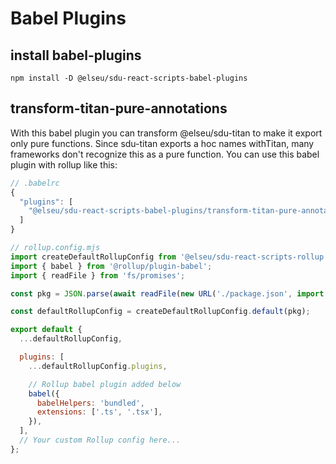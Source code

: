 # Babel Plugins

## install babel-plugins

`npm install -D @elseu/sdu-react-scripts-babel-plugins`

## transform-titan-pure-annotations

With this babel plugin you can transform @elseu/sdu-titan to make it export only pure functions.
Since sdu-titan exports a hoc names withTitan, many frameworks don't recognize this as a pure function.
You can use this babel plugin with rollup like this:

```js
// .babelrc
{
  "plugins": [
    "@elseu/sdu-react-scripts-babel-plugins/transform-titan-pure-annotations"
  ]
}
```

```js
// rollup.config.mjs
import createDefaultRollupConfig from '@elseu/sdu-react-scripts-rollup';
import { babel } from '@rollup/plugin-babel';
import { readFile } from 'fs/promises';

const pkg = JSON.parse(await readFile(new URL('./package.json', import.meta.url)));

const defaultRollupConfig = createDefaultRollupConfig.default(pkg);

export default {
  ...defaultRollupConfig,

  plugins: [
    ...defaultRollupConfig.plugins,

    // Rollup babel plugin added below
    babel({
      babelHelpers: 'bundled',
      extensions: ['.ts', '.tsx'],
    }),
  ],
  // Your custom Rollup config here...
};
```
